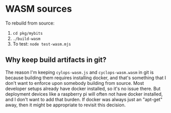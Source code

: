 # WASM sources

To rebuild from source:

1. `cd pkg/mybits`
2. `./build-wasm`
3. To test: `node test-wasm.mjs`

## Why keep build artifacts in git?

The reason I'm keeping `cylops-wasm.js` and `cyclops-wasm.wasm` in git is
because building them requires installing docker, and that's something that I
don't want to enforce upon somebody building from source. Most developer setups
already have docker installed, so it's no issue there. But deployment devices
like a raspberry pi will often not have docker installed, and I don't want to
add that burden. If docker was always just an "apt-get" away, then it might be
appropriate to revisit this decision.
